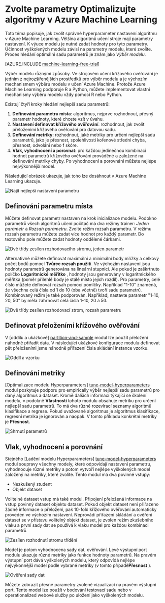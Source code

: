 <properties
    pageTitle="Zvolte parametry Optimalizujte algoritmy v Azure Machine Learning | Microsoft Azure"
    description="Vysvětluje, jak zvolit optimální parametr nastavení algoritmu v Azure Machine Learning."
    services="machine-learning"
    documentationCenter=""
    authors="bradsev"
    manager="jhubbard"
    editor="cgronlun"/>

<tags
    ms.service="machine-learning"
    ms.workload="data-services"
    ms.tgt_pltfrm="na"
    ms.devlang="na"
    ms.topic="article"
    ms.date="09/12/2016"
    ms.author="bradsev" />


# <a name="choose-parameters-to-optimize-your-algorithms-in-azure-machine-learning"></a>Zvolte parametry Optimalizujte algoritmy v Azure Machine Learning

Toto téma popisuje, jak zvolit správné hyperparameter nastavení algoritmu v Azure Machine Learning. Většina algoritmů učení stroje mají parametry nastavení. K výuce modelu je nutné zadat hodnoty pro tyto parametry. Účinnost vyškolených modelu závisí na parametry modelu, které zvolíte. Proces hledání optimální sadu parametrů je znám jako *Výběr modelu*.

[AZURE.INCLUDE [machine-learning-free-trial](../../includes/machine-learning-free-trial.md)]

Výběr modelu různými způsoby. Ve strojovém učení křížového ověřování je jedním z nejrozšířenějších prostředků pro výběr modelu a je výchozím mechanismem výběru modelu v učení Azure Machine. Protože Azure Machine Learning podporuje R a Python, můžete implementovat vlastní mechanismy výběru modelu vždy pomocí R nebo Python.

Existují čtyři kroky hledání nejlepší sadu parametrů:

1.  **Definování parametru místa**: algoritmus, nejprve rozhodnout, přesný parametr hodnoty, které chcete vzít v úvahu.
2.  **Nastavení definovat křížového ověřování**: rozhodnout, jak zvolit přeloženími křížového ověřování pro datovou sadu.
3.  **Definování metriky**: rozhodnout, jaké metriky pro určení nejlepší sadu parametrů, jako je přesnost, spolehlivosti kořenové střední chyba, přesnost, odvolání nebo f skóre.
4.  **Vlak, vyhodnocení a porovnat**: pro každou jedinečnou kombinaci hodnot parametrů křížového ověřování prováděné a založené na definování metriky chyby. Po vyhodnocení a porovnání můžete nejlépe nejvýkonnější model.

Následující obrázek ukazuje, jak toho lze dosáhnout v Azure Machine Learning ukazuje.

![Najít nejlepší nastavení parametru](./media/machine-learning-algorithm-parameters-optimize/fig1.png)

## <a name="define-the-parameter-space"></a>Definování parametru místa
Můžete definovat parametr nastaven na krok inicializace modelu. Podokno parametrů všech algoritmů učení počítač má dva režimy trainer: *Jeden parametr* a *Rozsah parametru*. Zvolte režim rozsah parametru. V režimu rozsah parametru můžete zadat více hodnot pro každý parametr. Do textového pole můžete zadat hodnoty oddělené čárkami.

![Dvě třídy zesílen rozhodovacího stromu, jeden parametr](./media/machine-learning-algorithm-parameters-optimize/fig2.png)

 Alternativně můžete definovat maximální a minimální body mřížky a celkový počet bodů pomocí **Tvůrce rozsah použití**. Ve výchozím nastavení jsou hodnoty parametrů generována na lineární stupnici. Ale pokud je zaškrtnuto políčko **Logaritmické měřítko** , hodnoty jsou generovány v logaritmického měřítka (poměr přilehlé body je stálé místo jejich rozdíl). Pro parametry, celé číslo můžete definovat rozsah pomocí pomlčky. Například "1-10" znamená, že všechna celá čísla od 1 do 10 (oba včetně) tvoří sadu parametrů. Kombinovaný režim je také podporován. Například, nastavte parametr "1-10, 20, 50" by měla zahrnovat celá čísla 1-10, 20 a 50.

![Dvě třídy zesílen rozhodovací strom, rozsah parametru](./media/machine-learning-algorithm-parameters-optimize/fig3.png)

## <a name="define-cross-validation-folds"></a>Definovat přeloženími křížového ověřování
V [oddílu a ukázkové] [ partition-and-sample] modul lze použít přeložení náhodně přiřadit data. V následující ukázkové konfigurace modulu definovat pět přeloženími jsme náhodně přiřazení čísla skládání instance vzorku.

![Oddíl a vzorku](./media/machine-learning-algorithm-parameters-optimize/fig4.png)


## <a name="define-the-metric"></a>Definování metriky
[Optimalizace modelu Hyperparameters] [ tune-model-hyperparameters] modul poskytuje podporu pro empirically výběr nejlepší sadu parametrů pro daný algoritmus a dataset. Kromě dalších informací týkající se školení modelu, v podokně **Vlastnosti** tohoto modulu obsahuje metriku pro určení nejlepší sadu parametrů. To má dva různé rozevírací seznamy algoritmů klasifikace a regrese. Pokud uvažované algoritmus je algoritmus klasifikace, regresní metrika je ignorován a naopak. V tomto příkladu konkrétní metriky je **Přesnost**.   

![Shrnutí parametrů](./media/machine-learning-algorithm-parameters-optimize/fig5.png)

## <a name="train-evaluate-and-compare"></a>Vlak, vyhodnocení a porovnání  
Stejného [Ladění modelu Hyperparameters] [ tune-model-hyperparameters] modul soupravy všechny modely, které odpovídají nastavení parametru, vyhodnocuje různé metriky a potom vytvoří nejlépe vyškolených model založený na metriky, které zvolíte. Tento modul má dva povinné vstupy:

* Nezkušený student
* Objekt dataset

Volitelné dataset vstup má také modul. Připojení přeložená informace na vstup povinný dataset objektu dataset. Pokud objekt dataset není přiřazeno žádné informace o přeložení, pak 10-fold křížového ověřování automaticky proveden ve výchozím nastavení. Neprovádí přiřazení skládání a ověření dataset se v přístavu volitelný objekt dataset, je zvolen režim zkušebního vlaku a první sady dat se používá k vlaku model pro každou kombinaci parametrů.

![Zesílen rozhodnutí stromu třídění](./media/machine-learning-algorithm-parameters-optimize/fig6a.png)

Model je potom vyhodnocena sady dat, ověřování. Levé výstupní port modulu ukazuje různé metriky jako funkce hodnoty parametrů. Na pravém výstupní port dává vyškolených modelu, který odpovídá nejlépe nejvýkonnější model podle vybrané metriky (v tomto případě**Přesnost** ).  

![Ověření sady dat](./media/machine-learning-algorithm-parameters-optimize/fig6b.png)

Můžete zobrazit přesné parametry zvolené vizualizací na pravém výstupní port. Tento model lze použít v bodování testovací sadu nebo v operationalized webové služby po uložení jako vyškolených modelu.

<!-- Module References -->
[partition-and-sample]: https://msdn.microsoft.com/library/azure/a8726e34-1b3e-4515-b59a-3e4a475654b8/
[tune-model-hyperparameters]: https://msdn.microsoft.com/library/azure/038d91b6-c2f2-42a1-9215-1f2c20ed1b40/
